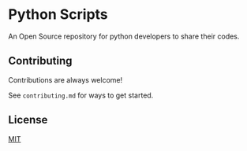 
# Python Scripts

An Open Source repository for python developers to share their codes.


## Contributing

Contributions are always welcome!

See `contributing.md` for ways to get started.



## License

[MIT](https://choosealicense.com/licenses/mit/)


